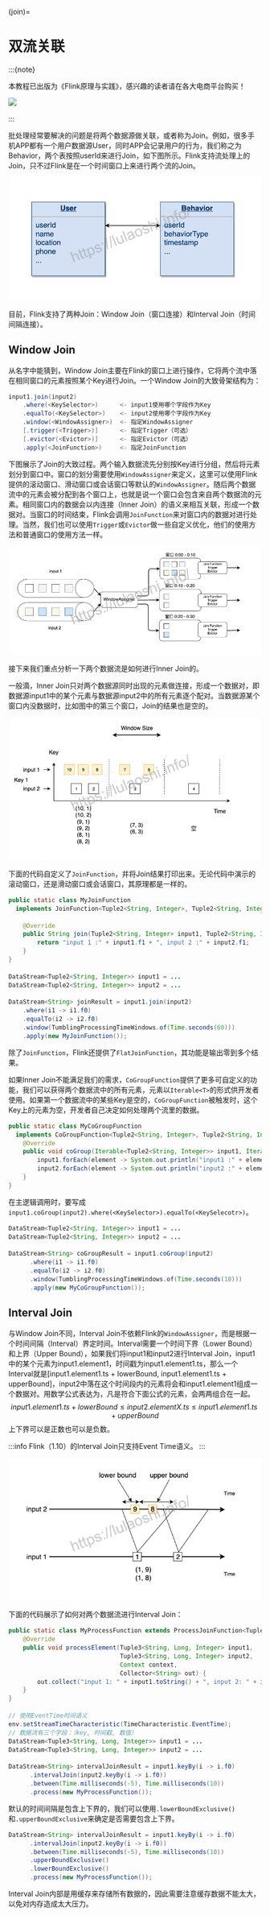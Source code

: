 (join)=
# 双流关联

:::{note}

本教程已出版为《Flink原理与实践》，感兴趣的读者请在各大电商平台购买！

<a href="https://item.jd.com/13154364.html"> ![](https://img.shields.io/badge/JD-%E8%B4%AD%E4%B9%B0%E9%93%BE%E6%8E%A5-red) </a>


:::

批处理经常要解决的问题是将两个数据源做关联，或者称为Join。例如，很多手机APP都有一个用户数据源User，同时APP会记录用户的行为，我们称之为Behavior，两个表按照userId来进行Join，如下图所示。Flink支持流处理上的Join，只不过Flink是在一个时间窗口上来进行两个流的Join。

![Join示例图](./img/join.png)

目前，Flink支持了两种Join：Window Join（窗口连接）和Interval Join（时间间隔连接）。

## Window Join

从名字中能猜到，Window Join主要在Flink的窗口上进行操作，它将两个流中落在相同窗口的元素按照某个Key进行Join。一个Window Join的大致骨架结构为：

```scala
input1.join(input2)
    .where(<KeySelector>)      <- input1使用哪个字段作为Key
    .equalTo(<KeySelector>)    <- input2使用哪个字段作为Key
    .window(<WindowAssigner>)  <- 指定WindowAssigner
    [.trigger(<Trigger>)]      <- 指定Trigger（可选）
    [.evictor(<Evictor>)]      <- 指定Evictor（可选）
    .apply(<JoinFunction>)     <- 指定JoinFunction
```

下图展示了Join的大致过程。两个输入数据流先分别按Key进行分组，然后将元素划分到窗口中。窗口的划分需要使用`WindowAssigner`来定义，这里可以使用Flink提供的滚动窗口、滑动窗口或会话窗口等默认的`WindowAssigner`。随后两个数据流中的元素会被分配到各个窗口上，也就是说一个窗口会包含来自两个数据流的元素。相同窗口内的数据会以内连接（Inner Join）的语义来相互关联，形成一个数据对。当窗口的时间结束，Flink会调用`JoinFunction`来对窗口内的数据对进行处理。当然，我们也可以使用`Trigger`或`Evictor`做一些自定义优化，他们的使用方法和普通窗口的使用方法一样。

![Join的大致流程](./img/join-lifecycle.png)

接下来我们重点分析一下两个数据流是如何进行Inner Join的。

一般滴，Inner Join只对两个数据源同时出现的元素做连接，形成一个数据对，即数据源input1中的某个元素与数据源input2中的所有元素逐个配对。当数据源某个窗口内没数据时，比如图中的第三个窗口，Join的结果也是空的。

![窗口内的数据INNER JOIN](./img/tumbling-window-join.png)

下面的代码自定义了`JoinFunction`，并将Join结果打印出来。无论代码中演示的滚动窗口，还是滑动窗口或会话窗口，其原理都是一样的。

```java
public static class MyJoinFunction 
  implements JoinFunction<Tuple2<String, Integer>, Tuple2<String, Integer>, String> {

    @Override
    public String join(Tuple2<String, Integer> input1, Tuple2<String, Integer> input2) {
        return "input 1 :" + input1.f1 + ", input 2 :" + input2.f1;
    }
}

DataStream<Tuple2<String, Integer>> input1 = ...
DataStream<Tuple2<String, Integer>> input2 = ...

DataStream<String> joinResult = input1.join(input2)
    .where(i1 -> i1.f0)
    .equalTo(i2 -> i2.f0)
    .window(TumblingProcessingTimeWindows.of(Time.seconds(60)))
    .apply(new MyJoinFunction());
```

除了`JoinFunction`，Flink还提供了`FlatJoinFunction`，其功能是输出零到多个结果。

如果Inner Join不能满足我们的需求，`CoGroupFunction`提供了更多可自定义的功能，我们可以获得两个数据流中的所有元素，元素以`Iterable<T>`的形式供开发者使用。如果第一个数据流中的某些Key是空的，`CoGroupFunction`被触发时，这个Key上的元素为空，开发者自己决定如何处理两个流里的数据。

```java
public static class MyCoGroupFunction 
  implements CoGroupFunction<Tuple2<String, Integer>, Tuple2<String, Integer>, String> {
    @Override
    public void coGroup(Iterable<Tuple2<String, Integer>> input1, Iterable<Tuple2<String, Integer>> input2, Collector<String> out) {
        input1.forEach(element -> System.out.println("input1 :" + element.f1));
        input2.forEach(element -> System.out.println("input2 :" + element.f1));
    }
}
```

在主逻辑调用时，要写成`input1.coGroup(input2).where(<KeySelector>).equalTo(<KeySelecotr>)`。

```java
DataStream<Tuple2<String, Integer>> input1 = ...
DataStream<Tuple2<String, Integer>> input2 = ...

DataStream<String> coGroupResult = input1.coGroup(input2)
      .where(i1 -> i1.f0)
      .equalTo(i2 -> i2.f0)
      .window(TumblingProcessingTimeWindows.of(Time.seconds(10)))
      .apply(new MyCoGroupFunction());
```

## Interval Join

与Window Join不同，Interval Join不依赖Flink的`WindowAssigner`，而是根据一个时间间隔（Interval）界定时间。Interval需要一个时间下界（Lower Bound）和上界（Upper Bound），如果我们将input1和input2进行Interval Join，input1中的某个元素为input1.element1，时间戳为input1.element1.ts，那么一个Interval就是[input1.element1.ts + lowerBound, input1.element1.ts + upperBound]，input2中落在这个时间段内的元素将会和input1.element1组成一个数据对。用数学公式表达为，凡是符合下面公式的元素，会两两组合在一起。
$$
input1.element1.ts + lowerBound \le input2.elementX.ts \le input1.element1.ts + upperBound
$$
上下界可以是正数也可以是负数。

:::info
Flink（1.10）的Interval Join只支持Event Time语义。
:::

![Interval Join](./img/interval-join.png)

下面的代码展示了如何对两个数据流进行Interval Join：

```java
public static class MyProcessFunction extends ProcessJoinFunction<Tuple3<String, Long, Integer>, Tuple3<String, Long, Integer>, String> {
    @Override
    public void processElement(Tuple3<String, Long, Integer> input1,
                               Tuple3<String, Long, Integer> input2,
                               Context context,
                               Collector<String> out) {
      	out.collect("input 1: " + input1.toString() + ", input 2: " + input2.toString());
    }
}

// 使用EventTime时间语义
env.setStreamTimeCharacteristic(TimeCharacteristic.EventTime);
// 数据流有三个字段：（key, 时间戳, 数值）
DataStream<Tuple3<String, Long, Integer>> input1 = ...
DataStream<Tuple3<String, Long, Integer>> input2 = ...

DataStream<String> intervalJoinResult = input1.keyBy(i -> i.f0)
      .intervalJoin(input2.keyBy(i -> i.f0))
      .between(Time.milliseconds(-5), Time.milliseconds(10))
      .process(new MyProcessFunction());
```

默认的时间间隔是包含上下界的，我们可以使用`.lowerBoundExclusive()` 和`.upperBoundExclusive`来确定是否需要包含上下界。

```java
DataStream<String> intervalJoinResult = input1.keyBy(i -> i.f0)
      .intervalJoin(input2.keyBy(i -> i.f0))
      .between(Time.milliseconds(-5), Time.milliseconds(10))
      .upperBoundExclusive()
      .lowerBoundExclusive()
      .process(new MyProcessFunction());
```

Interval Join内部是用缓存来存储所有数据的，因此需要注意缓存数据不能太大，以免对内存造成太大压力。